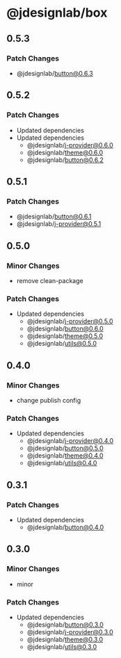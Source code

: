 # @jdesignlab/box

## 0.5.3

### Patch Changes

- @jdesignlab/button@0.6.3

## 0.5.2

### Patch Changes

- Updated dependencies
- Updated dependencies
  - @jdesignlab/j-provider@0.6.0
  - @jdesignlab/theme@0.6.0
  - @jdesignlab/button@0.6.2

## 0.5.1

### Patch Changes

- @jdesignlab/button@0.6.1
- @jdesignlab/j-provider@0.5.1

## 0.5.0

### Minor Changes

- remove clean-package

### Patch Changes

- Updated dependencies
  - @jdesignlab/j-provider@0.5.0
  - @jdesignlab/button@0.6.0
  - @jdesignlab/theme@0.5.0
  - @jdesignlab/utils@0.5.0

## 0.4.0

### Minor Changes

- change publish config

### Patch Changes

- Updated dependencies
  - @jdesignlab/j-provider@0.4.0
  - @jdesignlab/button@0.5.0
  - @jdesignlab/theme@0.4.0
  - @jdesignlab/utils@0.4.0

## 0.3.1

### Patch Changes

- Updated dependencies
  - @jdesignlab/button@0.4.0

## 0.3.0

### Minor Changes

- minor

### Patch Changes

- Updated dependencies
  - @jdesignlab/button@0.3.0
  - @jdesignlab/j-provider@0.3.0
  - @jdesignlab/theme@0.3.0
  - @jdesignlab/utils@0.3.0
